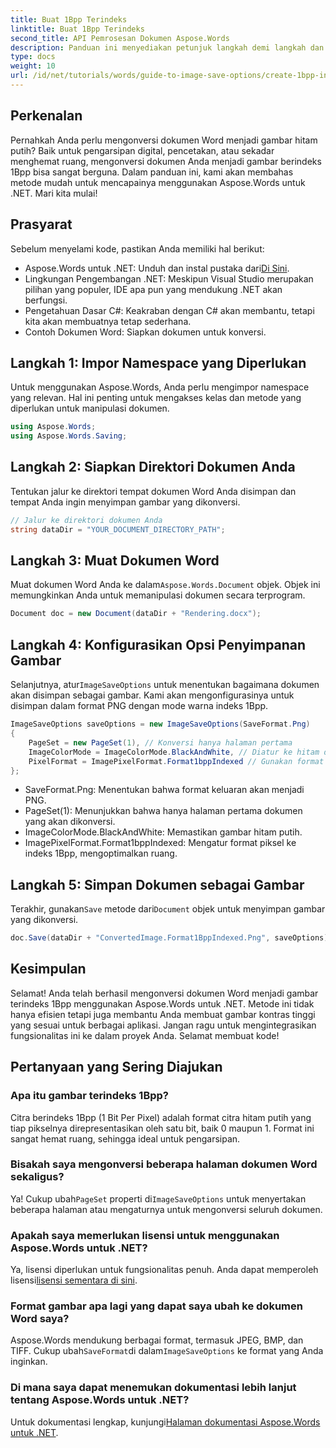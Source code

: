 ```yaml
---
title: Buat 1Bpp Terindeks
linktitle: Buat 1Bpp Terindeks
second_title: API Pemrosesan Dokumen Aspose.Words
description: Panduan ini menyediakan petunjuk langkah demi langkah dan contoh kode untuk membantu Anda membuat gambar terindeks 1Bpp secara efisien untuk tujuan pengarsipan, pencetakan, atau penghematan ruang.
type: docs
weight: 10
url: /id/net/tutorials/words/guide-to-image-save-options/create-1bpp-indexed/
---
```

## Perkenalan

Pernahkah Anda perlu mengonversi dokumen Word menjadi gambar hitam putih? Baik untuk pengarsipan digital, pencetakan, atau sekadar menghemat ruang, mengonversi dokumen Anda menjadi gambar berindeks 1Bpp bisa sangat berguna. Dalam panduan ini, kami akan membahas metode mudah untuk mencapainya menggunakan Aspose.Words untuk .NET. Mari kita mulai!

## Prasyarat

Sebelum menyelami kode, pastikan Anda memiliki hal berikut:

-  Aspose.Words untuk .NET: Unduh dan instal pustaka dari[Di Sini](https://releases.aspose.com/words/net/).
- Lingkungan Pengembangan .NET: Meskipun Visual Studio merupakan pilihan yang populer, IDE apa pun yang mendukung .NET akan berfungsi.
- Pengetahuan Dasar C#: Keakraban dengan C# akan membantu, tetapi kita akan membuatnya tetap sederhana.
- Contoh Dokumen Word: Siapkan dokumen untuk konversi.

## Langkah 1: Impor Namespace yang Diperlukan

Untuk menggunakan Aspose.Words, Anda perlu mengimpor namespace yang relevan. Hal ini penting untuk mengakses kelas dan metode yang diperlukan untuk manipulasi dokumen.

```csharp
using Aspose.Words;
using Aspose.Words.Saving;
```

## Langkah 2: Siapkan Direktori Dokumen Anda

Tentukan jalur ke direktori tempat dokumen Word Anda disimpan dan tempat Anda ingin menyimpan gambar yang dikonversi.

```csharp
// Jalur ke direktori dokumen Anda
string dataDir = "YOUR_DOCUMENT_DIRECTORY_PATH";
```

## Langkah 3: Muat Dokumen Word

Muat dokumen Word Anda ke dalam`Aspose.Words.Document` objek. Objek ini memungkinkan Anda untuk memanipulasi dokumen secara terprogram.

```csharp
Document doc = new Document(dataDir + "Rendering.docx");
```

## Langkah 4: Konfigurasikan Opsi Penyimpanan Gambar

 Selanjutnya, atur`ImageSaveOptions` untuk menentukan bagaimana dokumen akan disimpan sebagai gambar. Kami akan mengonfigurasinya untuk disimpan dalam format PNG dengan mode warna indeks 1Bpp.

```csharp
ImageSaveOptions saveOptions = new ImageSaveOptions(SaveFormat.Png)
{
    PageSet = new PageSet(1), // Konversi hanya halaman pertama
    ImageColorMode = ImageColorMode.BlackAndWhite, // Diatur ke hitam dan putih
    PixelFormat = ImagePixelFormat.Format1bppIndexed // Gunakan format indeks 1Bpp
};
```

- SaveFormat.Png: Menentukan bahwa format keluaran akan menjadi PNG.
- PageSet(1): Menunjukkan bahwa hanya halaman pertama dokumen yang akan dikonversi.
- ImageColorMode.BlackAndWhite: Memastikan gambar hitam putih.
- ImagePixelFormat.Format1bppIndexed: Mengatur format piksel ke indeks 1Bpp, mengoptimalkan ruang.

## Langkah 5: Simpan Dokumen sebagai Gambar

 Terakhir, gunakan`Save` metode dari`Document` objek untuk menyimpan gambar yang dikonversi.

```csharp
doc.Save(dataDir + "ConvertedImage.Format1BppIndexed.Png", saveOptions);
```

## Kesimpulan

Selamat! Anda telah berhasil mengonversi dokumen Word menjadi gambar terindeks 1Bpp menggunakan Aspose.Words untuk .NET. Metode ini tidak hanya efisien tetapi juga membantu Anda membuat gambar kontras tinggi yang sesuai untuk berbagai aplikasi. Jangan ragu untuk mengintegrasikan fungsionalitas ini ke dalam proyek Anda. Selamat membuat kode!

## Pertanyaan yang Sering Diajukan

### Apa itu gambar terindeks 1Bpp?
Citra berindeks 1Bpp (1 Bit Per Pixel) adalah format citra hitam putih yang tiap pikselnya direpresentasikan oleh satu bit, baik 0 maupun 1. Format ini sangat hemat ruang, sehingga ideal untuk pengarsipan.

### Bisakah saya mengonversi beberapa halaman dokumen Word sekaligus?
 Ya! Cukup ubah`PageSet` properti di`ImageSaveOptions` untuk menyertakan beberapa halaman atau mengaturnya untuk mengonversi seluruh dokumen.

### Apakah saya memerlukan lisensi untuk menggunakan Aspose.Words untuk .NET?
 Ya, lisensi diperlukan untuk fungsionalitas penuh. Anda dapat memperoleh lisensi[lisensi sementara di sini](https://purchase.aspose.com/temporary-license/).

### Format gambar apa lagi yang dapat saya ubah ke dokumen Word saya?
 Aspose.Words mendukung berbagai format, termasuk JPEG, BMP, dan TIFF. Cukup ubah`SaveFormat`di dalam`ImageSaveOptions` ke format yang Anda inginkan.

### Di mana saya dapat menemukan dokumentasi lebih lanjut tentang Aspose.Words untuk .NET?
 Untuk dokumentasi lengkap, kunjungi[Halaman dokumentasi Aspose.Words untuk .NET](https://reference.aspose.com/words/net/).
